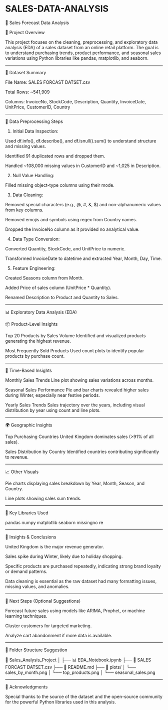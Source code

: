 # SALES-DATA-ANALYSIS

🛒 Sales Forecast Data Analysis

📌 Project Overview

This project focuses on the cleaning, preprocessing, and exploratory data analysis (EDA) of a sales dataset from an online retail platform. The goal is to understand purchasing trends, product performance, and seasonal sales variations using Python libraries like pandas, matplotlib, and seaborn.


---

📂 Dataset Summary

File Name: SALES FORCAST DATSET.csv

Total Rows: ~541,909

Columns: InvoiceNo, StockCode, Description, Quantity, InvoiceDate, UnitPrice, CustomerID, Country



---

🔧 Data Preprocessing Steps

1. Initial Data Inspection:

Used df.info(), df.describe(), and df.isnull().sum() to understand structure and missing values.

Identified 91 duplicated rows and dropped them.

Handled ~108,000 missing values in CustomerID and ~1,025 in Description.



2. Null Value Handling:

Filled missing object-type columns using their mode.



3. Data Cleaning:

Removed special characters (e.g., @, #, &, $) and non-alphanumeric values from key columns.

Removed emojis and symbols using regex from Country names.

Dropped the InvoiceNo column as it provided no analytical value.



4. Data Type Conversion:

Converted Quantity, StockCode, and UnitPrice to numeric.

Transformed InvoiceDate to datetime and extracted Year, Month, Day, Time.



5. Feature Engineering:

Created Seasons column from Month.

Added Price of sales column (UnitPrice * Quantity).

Renamed Description to Product and Quantity to Sales.





---

📊 Exploratory Data Analysis (EDA)

📦 Product-Level Insights

Top 20 Products by Sales Volume
Identified and visualized products generating the highest revenue.

Most Frequently Sold Products
Used count plots to identify popular products by purchase count.



---

📅 Time-Based Insights

Monthly Sales Trends
Line plot showing sales variations across months.

Seasonal Sales Performance
Pie and bar charts revealed higher sales during Winter, especially near festive periods.

Yearly Sales Trends
Sales trajectory over the years, including visual distribution by year using count and line plots.



---

🌍 Geographic Insights

Top Purchasing Countries
United Kingdom dominates sales (>91% of all sales).

Sales Distribution by Country
Identified countries contributing significantly to revenue.



---

📈 Other Visuals

Pie charts displaying sales breakdown by Year, Month, Season, and Country.

Line plots showing sales sum trends.



---

📎 Key Libraries Used

pandas
numpy
matplotlib
seaborn
missingno
re


---

🧠 Insights & Conclusions

United Kingdom is the major revenue generator.

Sales spike during Winter, likely due to holiday shopping.

Specific products are purchased repeatedly, indicating strong brand loyalty or demand patterns.

Data cleaning is essential as the raw dataset had many formatting issues, missing values, and anomalies.



---

📌 Next Steps (Optional Suggestions)

Forecast future sales using models like ARIMA, Prophet, or machine learning techniques.

Cluster customers for targeted marketing.

Analyze cart abandonment if more data is available.



---

📁 Folder Structure Suggestion

📁 Sales_Analysis_Project
│
├── 📊 EDA_Notebook.ipynb
├── 📄 SALES FORCAST DATSET.csv
├── 📄 README.md
├── 📁 plots/
│   └── sales_by_month.png
│   └── top_products.png
│   └── seasonal_sales.png


---

🙌 Acknowledgments

Special thanks to the source of the dataset and the open-source community for the powerful Python libraries used in this analysis.

